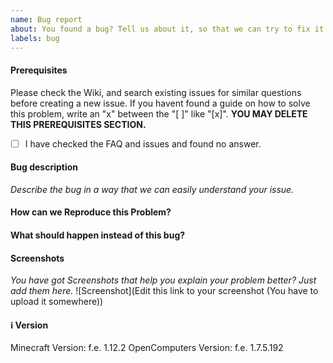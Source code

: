```yaml
---
name: Bug report
about: You found a bug? Tell us about it, so that we can try to fix it.
labels: bug
---
```


#### Prerequisites
Please check the Wiki, and search existing issues for similar questions before creating a new issue.
If you havent found a guide on how to solve this problem, write an "x" between the "[ ]" like "[x]".
**YOU MAY DELETE THIS PREREQUISITES SECTION.**

- [ ] I have checked the FAQ and issues and found no answer.


#### Bug description
_Describe the bug in a way that we can easily understand your issue._

#### How can we Reproduce this Problem?


#### What should happen instead of this bug? 


#### Screenshots 
_You have got Screenshots that help you explain your problem better? Just add them here._
![Screenshot](Edit this link to your screenshot (You have to upload it somewhere))

#### ℹ Version 
Minecraft Version:  f.e. 1.12.2
OpenComputers Version:  f.e. 1.7.5.192

